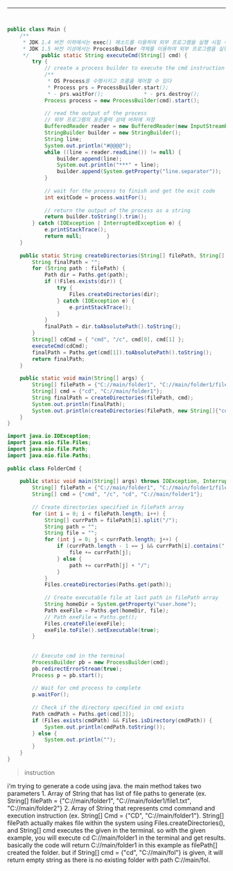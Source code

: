 ----
```java


public class Main {  
    /**  
     * JDK 1.4 버전 이하에서는 exec() 메소드를 이용하여 외부 프로그램을 실행 시킬 수 있고  
     * JDK 1.5 버전 이상에서는 ProcessBuilder 객체를 이용하여 외부 프로그램을 실행 시킬 수 있다.  
     */    public static String executeCmd(String[] cmd) {  
        try {  
            // create a process builder to execute the cmd instruction  
            /**  
             * OS Process를 수행시키고 흐름을 제어할 수 있다  
             * Process prs = ProcessBuilder.start();  
             * - prs.waitFor();             * - prs.destroy();             * -> builder.command("cmd.exe", "/c", ".\\test.bat"); // Windows OS             */            // 프로세스 빌더를 통하여 외부 프로그램 실행  
            Process process = new ProcessBuilder(cmd).start();  
  
            // read the output of the process  
            // 외부 프로그램의 표준출력 상태 버퍼에 저장  
            BufferedReader reader = new BufferedReader(new InputStreamReader(process.getInputStream()));  
            StringBuilder builder = new StringBuilder();  
            String line;  
            System.out.println("#@@@@");  
            while ((line = reader.readLine()) != null) {  
                builder.append(line);  
                System.out.println("***" + line);  
                builder.append(System.getProperty("line.separator"));  
            }  
  
            // wait for the process to finish and get the exit code  
            int exitCode = process.waitFor();  
  
            // return the output of the process as a string  
            return builder.toString().trim();  
        } catch (IOException | InterruptedException e) {  
            e.printStackTrace();  
            return null;        }  
    }  
  
    public static String createDirectories(String[] filePath, String[] cmd) {  
        String finalPath = "";  
        for (String path : filePath) {  
            Path dir = Paths.get(path);  
            if (!Files.exists(dir)) {  
                try {  
                    Files.createDirectories(dir);  
                } catch (IOException e) {  
                    e.printStackTrace();  
                }  
            }  
            finalPath = dir.toAbsolutePath().toString();  
        }  
        String[] cdCmd = { "cmd", "/c", cmd[0], cmd[1] };  
        executeCmd(cdCmd);  
        finalPath = Paths.get(cmd[1]).toAbsolutePath().toString();  
        return finalPath;  
    }  
  
    public static void main(String[] args) {  
        String[] filePath = {"C://main/folder1", "C://main/folder1/file1.txt", "C://main/folder2"};  
        String[] cmd = {"cd", "C://main/folder1"};  
        String finalPath = createDirectories(filePath, cmd);  
        System.out.println(finalPath);  
        System.out.println(createDirectories(filePath, new String[]{"cd", "C://mai"}));  
    }  
}

```

```java
import java.io.IOException;  
import java.nio.file.Files;  
import java.nio.file.Path;  
import java.nio.file.Paths;  
  
public class FolderCmd {  
  
    public static void main(String[] args) throws IOException, InterruptedException {  
        String[] filePath = {"C://main/folder1", "C://main/folder1/file1.txt"};  
        String[] cmd = {"cmd", "/c", "cd", "C://main/folder1"};  
  
        // Create directories specified in filePath array  
        for (int i = 0; i < filePath.length; i++) {  
            String[] currPath = filePath[i].split("/");  
            String path = "";  
            String file = "";  
            for (int j = 0; j < currPath.length; j++) {  
                if (currPath.length - 1 == j && currPath[i].contains(".")) {  
                    file += currPath[j];  
                } else {  
                    path += currPath[j] + "/";  
                }  
            }  
            Files.createDirectories(Paths.get(path));  
  
            // Create executable file at last path in filePath array  
            String homeDir = System.getProperty("user.home");  
            Path exeFile = Paths.get(homeDir, file);  
            // Path exeFile = Paths.get();  
            Files.createFile(exeFile);  
            exeFile.toFile().setExecutable(true);  
        }  
  
  
        // Execute cmd in the terminal  
        ProcessBuilder pb = new ProcessBuilder(cmd);  
        pb.redirectErrorStream(true);  
        Process p = pb.start();  
  
        // Wait for cmd process to complete  
        p.waitFor();  
  
        // Check if the directory specified in cmd exists  
        Path cmdPath = Paths.get(cmd[3]);  
        if (Files.exists(cmdPath) && Files.isDirectory(cmdPath)) {  
            System.out.println(cmdPath.toString());  
        } else {  
            System.out.println("");  
        }  
    }  
}
```


> instruction 

i'm trying to generate a code using java. the main method takes two parameters 1. Array of String that has list of file paths to generate (ex. String[] filePath = {"C://main/folder1", "C://main/folder1/file1.txt", "C://main/folder2"} 2. Array of String that represents cmd command and execution instruction (ex. String[] Cmd = {"CD", "C://main/folder1"}. String[] filePath actually makes file within the system using Files.createDirectories(), and String[] cmd executes the given in the terminal. so with the given example, you will execute cd C://main/folder1 in the terminal and get results. basically the code will return C://main/folder1 in this example as filePath[] created the folder. but if String[] cmd = {"cd", "C://main/fol"} is given, it will return empty string as there is no existing folder with path C://main/fol.